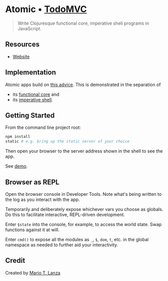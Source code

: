 # Atomic • [TodoMVC](http://todomvc.com)

> Write Clojuresque functional core, imperative shell programs in JavaScript.

## Resources

- [Website](https://github.com/mlanza/atomic)

## Implementation

Atomic apps build on [this advice](https://github.com/mlanza/atomic#guidance-for-writing-apps).  This is demonstrated in the separation of

* its [functional core](./js/todos.js) and
* its [imperative shell](./js/app.js).

## Getting Started

From the command line project root:

```bash
npm install
static # e.g. bring up the static server of your choice
```

Then open your browser to the server address shown in the shell to see the app.

See [demo](https://doesideas.com/programming/todo/).

## Browser as REPL

Open the browser console in Developer Tools.  Note what's being written to the log as you interact with the app.

Temporarily and deliberately expose whichever vars you choose as globals.  Do this to facilitate interactive, REPL-driven development.

Enter `$state` into the console, for example, to access the world state.  Swap functions against it at will.

Enter `cmd()` to expose all the modules as `_`, `$`, `dom`, `t`, etc. in the global namespace as needed to further aid your interactivity.

## Credit

Created by [Mario T. Lanza](http://doesideas.com)
